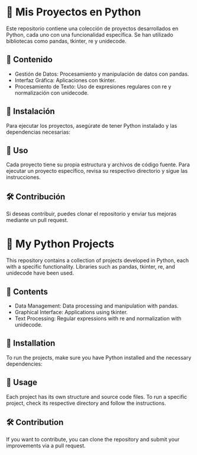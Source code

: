 # 📂 Mis Proyectos en Python
Este repositorio contiene una colección de proyectos desarrollados en Python, cada uno con una funcionalidad específica. Se han utilizado bibliotecas como pandas, tkinter, re y unidecode.

## 📌 Contenido
- Gestión de Datos: Procesamiento y manipulación de datos con pandas.
- Interfaz Gráfica: Aplicaciones con tkinter.
- Procesamiento de Texto: Uso de expresiones regulares con re y normalización con unidecode.

## 🚀 Instalación
Para ejecutar los proyectos, asegúrate de tener Python instalado y las dependencias necesarias:

## 📄 Uso
Cada proyecto tiene su propia estructura y archivos de código fuente. Para ejecutar un proyecto específico, revisa su respectivo directorio y sigue las instrucciones.

## 🛠 Contribución
Si deseas contribuir, puedes clonar el repositorio y enviar tus mejoras mediante un pull request.


# 📂 My Python Projects
This repository contains a collection of projects developed in Python, each with a specific functionality. Libraries such as pandas, tkinter, re, and unidecode have been used.

## 📌 Contents
- Data Management: Data processing and manipulation with pandas.
- Graphical Interface: Applications using tkinter.
- Text Processing: Regular expressions with re and normalization with unidecode.

## 🚀 Installation
To run the projects, make sure you have Python installed and the necessary dependencies:

## 📄 Usage
Each project has its own structure and source code files. To run a specific project, check its respective directory and follow the instructions.

## 🛠 Contribution
If you want to contribute, you can clone the repository and submit your improvements via a pull request.
